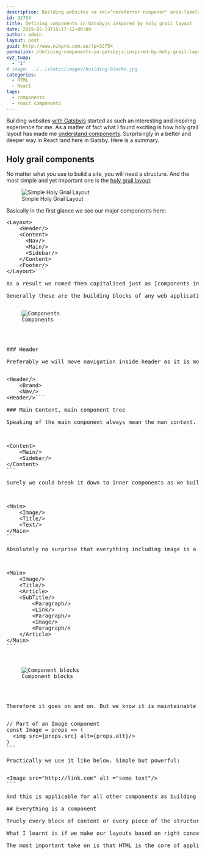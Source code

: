 ```yaml
---
description: Building websites <a rel="noreferrer noopener" aria-label="with Gatsbyjs (opens in a new tab)" href="https://gastbyjs.org" target="_blank">with Gatsbyjs</a> started as such an interesting and inspiring experience for me. As a matter of fact what I found exciting is how holy grail layout has made me [understand components](http://www.nikpro.com.au/nested-components-in-react-how-to-render-a-child-component-inside-a-parent-componentpart-2/). Surprisingly in a better and deeper way in React land here in Gatsby.
id: 32754
title: Defining components in Gatsbyjs inspired by holy grail layout
date: 2019-05-19T15:17:12+00:00
author: admin
layout: post
guid: http://www.nikpro.com.au/?p=32754
permalink: /defining-components-in-gatsbyjs-inspired-by-holy-grail-layout/
xyz_twap:
  - "1"
# image: ../../static/images/building-blocks.jpg
categories:
  - HTML
  - React
tags:
  - components
  - react components
---
```


Building websites <a rel="noreferrer noopener" aria-label="with Gatsbyjs (opens in a new tab)" href="https://gatsbyjs.org" target="_blank">with Gatsbyjs</a> started as such an interesting and inspiring experience for me. As a matter of fact what I found exciting is how holy grail layout has made me [understand components](http://www.nikpro.com.au/nested-components-in-react-how-to-render-a-child-component-inside-a-parent-componentpart-2/). Surprisingly in a better and deeper way in React land here in Gatsby. Here is a summary.

## Holy grail components

No matter what you use to build a site, you will need a structure. And the most simple and yet important one is the [holy grail layout](http://www.nikpro.com.au/create-a-simple-website-layout-using-flexbox/):

<figure>
<img src="/images/holy-grail-layout.png" alt="Simple Holy Grial Layout" /> 
<figcaption>Simple Holy Grial Layout</figcaption>
</figure>

Basically in the first glance we see our major components here:

<pre >&lt;Layout>  
    &lt;Header/>
    &lt;Content>
      &lt;Nav/>
      &lt;Main/>
      &lt;Sidebar/>
    &lt;/Content>
    &lt;Footer/>
&lt;/Layout>```

As a result we named them capitalised just as [components in react](http://www.nikpro.com.au/more-on-react-components-with-examples/) to better understand the application. Layout is the main component of the application and Content includes the main content of the site. Including Navigation, Sidebar and Main.

Generally these are the building blocks of any web application. And understanding this basic concept is the key for more complex structures. Lets talk about each main component in depth.
<figure>
<img src="/images/components.jpeg" alt="Components"  /> 
<figcaption>Components</figcaption>
</figure>

### Header

Preferably we will move navigation inside header as it is more suited there for most use cases. Most likely we will have a logo or brand on top of the application as well. As a result we will have a complete Header component like this:

<pre >&lt;Header/>
    &lt;Brand>
    &lt;Nav/>
&lt;Header/>```

### Main Content, main component tree

Speaking of the main component always mean the man content. It could be built of a massive component tree that is hard to maintain. But a good structure never fails even if it looks complex. Our main component here is the Content component:

<pre >   
&lt;Content>
    &lt;Main/>
    &lt;Sidebar/>
&lt;/Content>
```

Surely we could break it down to inner components as we build the structure. Usually the **Main component** is the main article or story in the website. Alternatively it could be the loop of your blog posts. Either way it is content and needs a structure of content:

<pre >   
&lt;Main>
    &lt;Image/>
    &lt;Title/>
    &lt;Text/>
&lt;/Main>
```

Absolutely no surprise that everything including image is a component. This is how Gatsby structures the applications and it is how it should be. Links are also components in gatsby. We could extend our content further:

<pre >   
&lt;Main>
    &lt;Image/>
    &lt;Title/>
    &lt;Article>
    &lt;SubTitle/>
        &lt;Paragraph/>
        &lt;Link/>
        &lt;Paragraph/>
        &lt;Image/>
        &lt;Paragraph/>
    &lt;/Article>
&lt;/Main>
```

<figure>
<img src="/images/main-blocks.png" alt="Component blocks" /> 
<figcaption>Component blocks</figcaption>
</figure>

Therefore it goes on and on. But we know it is maintainable and easy to understand. And here is a simplified Image component in React:

<pre >
// Part of an Image component
const Image = props => (
  &lt;img src={props.src} alt={props.alt}/>
)
```

Practically we use it like below. Simple but powerful:

<pre >
&lt;Image src="http://link.com" alt ="some text"/>
```

And this is applicable for all other components as building blocks of the application.

## Everything is a component

Truely every block of content or every piece of the structure is a component. Holy grail layout is the best presenter of a highly structured layout in its own scale.

What I learnt is if we make our layouts based on right concept and structure the blocks wisely, then we will end up in a readable, sustainable and elegant application. Therefore we can build it on any tech that we are interested in as it really doesn&#8217;t matter.

The most important take on is that HTML is the core of application no matter what technology we use to build our sites and application. We need to make the components right. And components are built of HTML elements and markup.The starting point to build great applications.
